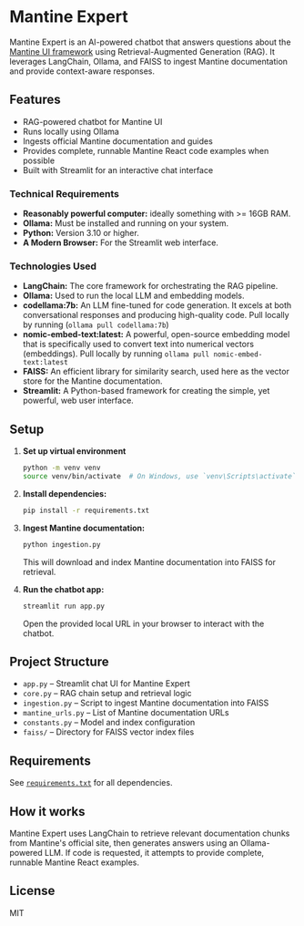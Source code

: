 # Mantine Expert

Mantine Expert is an AI-powered chatbot that answers questions about the [Mantine UI framework](https://mantine.dev/) using Retrieval-Augmented Generation (RAG). It leverages LangChain, Ollama, and FAISS to ingest Mantine documentation and provide context-aware responses.

## Features

- RAG-powered chatbot for Mantine UI
- Runs locally using Ollama
- Ingests official Mantine documentation and guides
- Provides complete, runnable Mantine React code examples when possible
- Built with Streamlit for an interactive chat interface

### **Technical Requirements**

* **Reasonably powerful computer:** ideally something with >= 16GB RAM.
* **Ollama:** Must be installed and running on your system.
* **Python:** Version 3.10 or higher.
* **A Modern Browser:** For the Streamlit web interface.

### **Technologies Used**

* **LangChain:** The core framework for orchestrating the RAG pipeline.
* **Ollama:** Used to run the local LLM and embedding models.
* **codellama:7b:** An LLM fine-tuned for code generation. It excels at both conversational responses and producing high-quality code. Pull locally by running (`ollama pull codellama:7b`)
* **nomic-embed-text:latest:** A powerful, open-source embedding model that is specifically used to convert text into numerical vectors (embeddings). Pull locally by running `ollama pull nomic-embed-text:latest`
* **FAISS:** An efficient library for similarity search, used here as the vector store for the Mantine documentation.
* **Streamlit:** A Python-based framework for creating the simple, yet powerful, web user interface.

## Setup

1. **Set up virtual environment**
    ```sh
    python -m venv venv
    source venv/bin/activate  # On Windows, use `venv\Scripts\activate`
    ```

2. **Install dependencies:**

   ```sh
   pip install -r requirements.txt
   ```

3. **Ingest Mantine documentation:**

   ```sh
   python ingestion.py
   ```

   This will download and index Mantine documentation into FAISS for retrieval.

4. **Run the chatbot app:**

   ```sh
   streamlit run app.py
   ```

   Open the provided local URL in your browser to interact with the chatbot.

## Project Structure

- `app.py` – Streamlit chat UI for Mantine Expert
- `core.py` – RAG chain setup and retrieval logic
- `ingestion.py` – Script to ingest Mantine documentation into FAISS
- `mantine_urls.py` – List of Mantine documentation URLs
- `constants.py` – Model and index configuration
- `faiss/` – Directory for FAISS vector index files

## Requirements

See [`requirements.txt`](requirements.txt) for all dependencies.

## How it works

Mantine Expert uses LangChain to retrieve relevant documentation chunks from Mantine's official site, then generates answers using an Ollama-powered LLM. If code is requested, it attempts to provide complete, runnable Mantine React examples.

## License

MIT